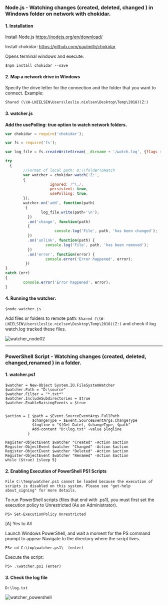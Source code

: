 ### Node.js - Watching changes (created, deleted, changed )  in Windows folder on network with chokidar.

#### 1. Installation

Install Node.js
https://nodejs.org/en/download/

Install chokidar:
https://github.com/paulmillr/chokidar

Opens terminal windows and execute:

``
$npm install chokidar --save
``

#### 2. Map a network drive in Windows

Specify the drive letter for the connection and the folder that you want to connect.
Example:

``
Shared (\\W-LNIELSEN\Users\leslie.nielsen\Desktop\Temp\2018)(Z:)
``

#### 3. watcher.js

**Add the usePolling: true option to watch network folders.**

```javascript
var chokidar = require('chokidar');

var fs = require('fs');

var log_file = fs.createWriteStream(__dirname + '/watch.log', {flags : 'w'});

try
  {
  		//Format of local path: D:\\folderToWatch
        var watcher = chokidar.watch('Z:',
        {
                    ignored: /^\./,
                    persistent: true,
                    usePolling: true,
        });
        watcher.on('add', function(path) 
         {
                log_file.write(path+'\n');
          })
          .on('change', function(path) 
          {
                      console.log('File', path, 'has been changed');
          })
          .on('unlink', function(path) {
                  console.log('File', path, 'has been removed');
          })
          .on('error', function(error) {
                  console.error('Error happened', error);
         })
} 
catch (err)
{
        console.error('Error happened', error);
}
```

#### 4. Running the watcher:

``
$node watcher.js
``

Add files or folders to remote path:
``Shared (\\W-LNIELSEN\Users\leslie.nielsen\Desktop\Temp\2018)(Z:)`` and check if log watch.log tracked these files.

<img src="https://image.ibb.co/hcqQ6J/watcher_node02.jpg" alt="watcher_node02" border="0"></a>



----

### PowerShell Script - Watching changes (created, deleted, changed,renamed )  in a folder.

#### 1. watcher.ps1


    $watcher = New-Object System.IO.FileSystemWatcher
    $watcher.Path = "D:\source"
    $watcher.Filter = "*.txt*"
    $watcher.IncludeSubdirectories = $true
    $watcher.EnableRaisingEvents = $true  


    $action = { $path = $Event.SourceEventArgs.FullPath
                $changeType = $Event.SourceEventArgs.ChangeType
                $logline = "$(Get-Date), $changeType, $path"
                Add-content "D:\log.txt" -value $logline
              }    

    Register-ObjectEvent $watcher "Created" -Action $action
    Register-ObjectEvent $watcher "Changed" -Action $action
    Register-ObjectEvent $watcher "Deleted" -Action $action
    Register-ObjectEvent $watcher "Renamed" -Action $action
    while ($true) {sleep 5}

#### 2. Enabling Execution of PowerShell PS1 Scripts

``File C:\Temp\watcher.ps1 cannot be loaded because the execution of scripts is disabled on this system. Please see "get-help about_signing" for more details.``

To run PowerShell scripts (files that end with .ps1), you must first set the execution policy to Unrestricted (As an Administrator).

``
PS> Set-ExecutionPolicy Unrestricted  
``

[A] Yes to All


Launch Windows PowerShell, and wait a moment for the PS command prompt to appear
Navigate to the directory where the script lives.

``
PS> cd C:\tmp\watcher.ps1\  (enter)
``

Execute the script:

``
PS> .\watcher.ps1 (enter)
``

#### 3. Check the log file

``
D:\log.txt
``

<img src="https://image.ibb.co/gBu4Yy/watcher_powershell.jpg" alt="watcher_powershell" border="0"></a>
